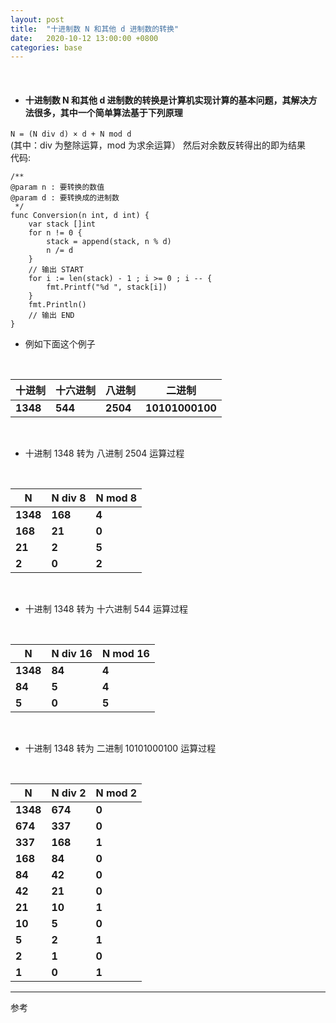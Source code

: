 ```yaml
---
layout: post
title:  "十进制数 N 和其他 d 进制数的转换"
date:   2020-10-12 13:00:00 +0800
categories: base
---
```

<br>

- #### 十进制数 N 和其他 d 进制数的转换是计算机实现计算的基本问题，其解决方法很多，其中一个简单算法基于下列原理
`N = (N div d) × d + N mod d`
<br>
(其中：div 为整除运算，mod 为求余运算） 然后对余数反转得出的即为结果
<br>
代码:
```Golang
/**
@param n : 要转换的数值
@param d : 要转换成的进制数
 */
func Conversion(n int, d int) {
	var stack []int
	for n != 0 {
		stack = append(stack, n % d)
		n /= d
	}
	// 输出 START
	for i := len(stack) - 1 ; i >= 0 ; i -- {
		fmt.Printf("%d ", stack[i])
	}
	fmt.Println()
	// 输出 END
}
```


- 例如下面这个例子
<br>

| 十进制    | 十六进制  | 八进制  | 二进制      |
| -------- | -------- | ------ | ----------- |
| **1348** | **544**  | **2504** | **10101000100** |

<br>

- 十进制 1348 转为 八进制 2504 运算过程
<br>

| N        | N div 8 | N mod 8 |
| -------- | ------- | ------- |
| **1348** | **168** | **4**   |
| **168**  | **21**  | **0**   |
| **21**   | **2**   | **5**   |
| **2**    | **0**   | **2**   |

<br>

- 十进制 1348 转为 十六进制 544 运算过程
<br>

| N        | N div 16 | N mod 16 |
| -------- | ------- | ------- |
| **1348** | **84**  | **4**   |
| **84**   | **5**   | **4**   |
| **5**    | **0**   | **5**   |

<br>

- 十进制 1348 转为 二进制 10101000100 运算过程
<br>

| N        | N div 2 | N mod 2 |
| -------- | ------- | ------- |
| **1348** | **674**  | **0**   |
| **674**  | **337**  | **0**   |
| **337**  | **168**  | **1**   |
| **168**  | **84**   | **0**   |
| **84**   | **42**   | **0**   |
| **42**   | **21**   | **0**   |
| **21**   | **10**   | **1**   |
| **10**   | **5**    | **0**   |
| **5**    | **2**    | **1**   |
| **2**    | **1**    | **0**   |
| **1**    | **0**    | **1**   |

---

参考